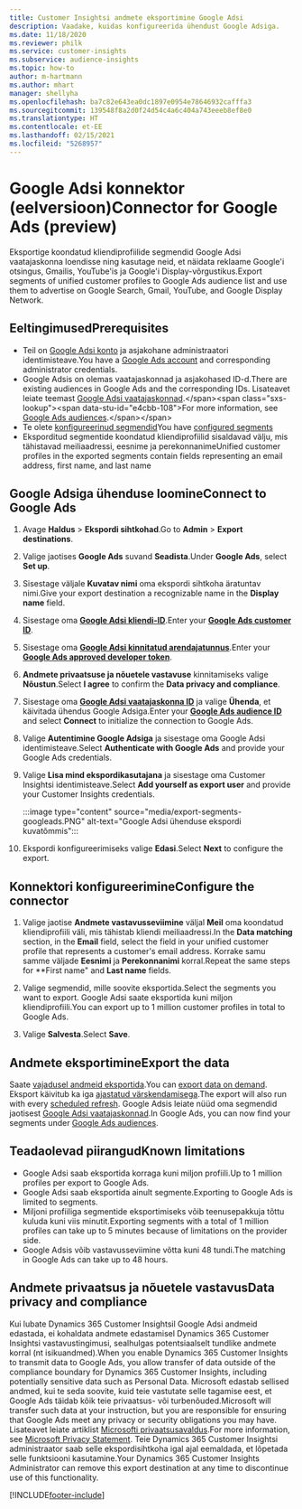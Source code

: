 ```yaml
---
title: Customer Insightsi andmete eksportimine Google Adsi
description: Vaadake, kuidas konfigureerida ühendust Google Adsiga.
ms.date: 11/18/2020
ms.reviewer: philk
ms.service: customer-insights
ms.subservice: audience-insights
ms.topic: how-to
author: m-hartmann
ms.author: mhart
manager: shellyha
ms.openlocfilehash: ba7c82e643ea0dc1897e0954e78646932cafffa3
ms.sourcegitcommit: 139548f8a2d0f24d54c4a6c404a743eeeb8ef8e0
ms.translationtype: HT
ms.contentlocale: et-EE
ms.lasthandoff: 02/15/2021
ms.locfileid: "5268957"
---
```

# <a name="connector-for-google-ads-preview"></a><span data-ttu-id="e4cbb-103">Google Adsi konnektor (eelversioon)</span><span class="sxs-lookup"><span data-stu-id="e4cbb-103">Connector for Google Ads (preview)</span></span>

<span data-ttu-id="e4cbb-104">Eksportige koondatud kliendiprofiilide segmendid Google Adsi vaatajaskonna loendisse ning kasutage neid, et näidata reklaame Google'i otsingus, Gmailis, YouTube'is ja Google'i Display-võrgustikus.</span><span class="sxs-lookup"><span data-stu-id="e4cbb-104">Export segments of unified customer profiles to Google Ads audience list and use them to advertise on Google Search, Gmail, YouTube, and Google Display Network.</span></span> 

## <a name="prerequisites"></a><span data-ttu-id="e4cbb-105">Eeltingimused</span><span class="sxs-lookup"><span data-stu-id="e4cbb-105">Prerequisites</span></span>

-   <span data-ttu-id="e4cbb-106">Teil on [Google Adsi konto](https://ads.google.com/) ja asjakohane administraatori identimisteave.</span><span class="sxs-lookup"><span data-stu-id="e4cbb-106">You have a [Google Ads account](https://ads.google.com/) and corresponding administrator credentials.</span></span>
-   <span data-ttu-id="e4cbb-107">Google Adsis on olemas vaatajaskonnad ja asjakohased ID-d.</span><span class="sxs-lookup"><span data-stu-id="e4cbb-107">There are existing audiences in Google Ads and the corresponding IDs.</span></span> <span data-ttu-id="e4cbb-108">Lisateavet leiate teemast [Google Adsi vaatajaskonnad](https://support.google.com/google-ads/answer/7558048?hl=en#:~:text=Audience%20lists%20is%20a%20section,Display%20Network%20through%20remarketing%20campaigns.).</span><span class="sxs-lookup"><span data-stu-id="e4cbb-108">For more information, see [Google Ads audiences](https://support.google.com/google-ads/answer/7558048?hl=en#:~:text=Audience%20lists%20is%20a%20section,Display%20Network%20through%20remarketing%20campaigns.).</span></span>
-   <span data-ttu-id="e4cbb-109">Te olete [konfigureerinud segmendid](segments.md)</span><span class="sxs-lookup"><span data-stu-id="e4cbb-109">You have [configured segments](segments.md)</span></span>
-   <span data-ttu-id="e4cbb-110">Eksporditud segmentide koondatud kliendiprofiilid sisaldavad välju, mis tähistavad meiliaadressi, eesnime ja perekonnanime</span><span class="sxs-lookup"><span data-stu-id="e4cbb-110">Unified customer profiles in the exported segments contain fields representing an email address, first name, and last name</span></span>

## <a name="connect-to-google-ads"></a><span data-ttu-id="e4cbb-111">Google Adsiga ühenduse loomine</span><span class="sxs-lookup"><span data-stu-id="e4cbb-111">Connect to Google Ads</span></span>

1. <span data-ttu-id="e4cbb-112">Avage **Haldus** > **Ekspordi sihtkohad**.</span><span class="sxs-lookup"><span data-stu-id="e4cbb-112">Go to **Admin** > **Export destinations**.</span></span>

1. <span data-ttu-id="e4cbb-113">Valige jaotises **Google Ads** suvand **Seadista**.</span><span class="sxs-lookup"><span data-stu-id="e4cbb-113">Under **Google Ads**, select **Set up**.</span></span>

1. <span data-ttu-id="e4cbb-114">Sisestage väljale **Kuvatav nimi** oma ekspordi sihtkoha äratuntav nimi.</span><span class="sxs-lookup"><span data-stu-id="e4cbb-114">Give your export destination a recognizable name in the **Display name** field.</span></span>

1. <span data-ttu-id="e4cbb-115">Sisestage oma **[Google Adsi kliendi-ID](https://support.google.com/google-ads/answer/1704344)**.</span><span class="sxs-lookup"><span data-stu-id="e4cbb-115">Enter your **[Google Ads customer ID](https://support.google.com/google-ads/answer/1704344)**.</span></span>

1. <span data-ttu-id="e4cbb-116">Sisestage oma **[Google Adsi kinnitatud arendajatunnus](https://developers.google.com/google-ads/api/docs/first-call/dev-token)**.</span><span class="sxs-lookup"><span data-stu-id="e4cbb-116">Enter your **[Google Ads approved developer token](https://developers.google.com/google-ads/api/docs/first-call/dev-token)**.</span></span>

1. <span data-ttu-id="e4cbb-117">**Andmete privaatsuse ja nõuetele vastavuse** kinnitamiseks valige **Nõustun**.</span><span class="sxs-lookup"><span data-stu-id="e4cbb-117">Select **I agree** to confirm the **Data privacy and compliance**.</span></span>

1. <span data-ttu-id="e4cbb-118">Sisestage oma **[Google Adsi vaatajaskonna ID](https://support.google.com/google-ads/answer/7558048?hl=en#:~:text=Audience%20lists%20is%20a%20section,Display%20Network%20through%20remarketing%20campaigns.)** ja valige **Ühenda**, et käivitada ühendus Google Adsiga.</span><span class="sxs-lookup"><span data-stu-id="e4cbb-118">Enter your **[Google Ads audience ID](https://support.google.com/google-ads/answer/7558048?hl=en#:~:text=Audience%20lists%20is%20a%20section,Display%20Network%20through%20remarketing%20campaigns.)** and select **Connect** to initialize the connection to Google Ads.</span></span>

1. <span data-ttu-id="e4cbb-119">Valige **Autentimine Google Adsiga** ja sisestage oma Google Adsi identimisteave.</span><span class="sxs-lookup"><span data-stu-id="e4cbb-119">Select **Authenticate with Google Ads** and provide your Google Ads credentials.</span></span>

1. <span data-ttu-id="e4cbb-120">Valige **Lisa mind ekspordikasutajana** ja sisestage oma Customer Insightsi identimisteave.</span><span class="sxs-lookup"><span data-stu-id="e4cbb-120">Select **Add yourself as export user** and provide your Customer Insights credentials.</span></span>

   :::image type="content" source="media/export-segments-googleads.PNG" alt-text="Google Adsi ühenduse ekspordi kuvatõmmis":::

1. <span data-ttu-id="e4cbb-122">Ekspordi konfigureerimiseks valige **Edasi**.</span><span class="sxs-lookup"><span data-stu-id="e4cbb-122">Select **Next** to configure the export.</span></span>

## <a name="configure-the-connector"></a><span data-ttu-id="e4cbb-123">Konnektori konfigureerimine</span><span class="sxs-lookup"><span data-stu-id="e4cbb-123">Configure the connector</span></span>

1. <span data-ttu-id="e4cbb-124">Valige jaotise **Andmete vastavusseviimine** väljal **Meil** oma koondatud kliendiprofiili väli, mis tähistab kliendi meiliaadressi.</span><span class="sxs-lookup"><span data-stu-id="e4cbb-124">In the **Data matching** section, in the **Email** field, select the field in your unified customer profile that represents a customer's email address.</span></span> <span data-ttu-id="e4cbb-125">Korrake samu samme väljade **Eesnimi** ja **Perekonnanimi** korral.</span><span class="sxs-lookup"><span data-stu-id="e4cbb-125">Repeat the same steps for \*\*First name" and **Last name** fields.</span></span>

1. <span data-ttu-id="e4cbb-126">Valige segmendid, mille soovite eksportida.</span><span class="sxs-lookup"><span data-stu-id="e4cbb-126">Select the segments you want to export.</span></span> <span data-ttu-id="e4cbb-127">Google Adsi saate eksportida kuni miljon kliendiprofiili.</span><span class="sxs-lookup"><span data-stu-id="e4cbb-127">You can export up to 1 million customer profiles in total to Google Ads.</span></span>

1. <span data-ttu-id="e4cbb-128">Valige **Salvesta**.</span><span class="sxs-lookup"><span data-stu-id="e4cbb-128">Select **Save**.</span></span>

## <a name="export-the-data"></a><span data-ttu-id="e4cbb-129">Andmete eksportimine</span><span class="sxs-lookup"><span data-stu-id="e4cbb-129">Export the data</span></span>

<span data-ttu-id="e4cbb-130">Saate [vajadusel andmeid eksportida](export-destinations.md).</span><span class="sxs-lookup"><span data-stu-id="e4cbb-130">You can [export data on demand](export-destinations.md).</span></span> <span data-ttu-id="e4cbb-131">Eksport käivitub ka iga [ajastatud värskendamisega](system.md#schedule-tab).</span><span class="sxs-lookup"><span data-stu-id="e4cbb-131">The export will also run with every [scheduled refresh](system.md#schedule-tab).</span></span> <span data-ttu-id="e4cbb-132">Google Adsis leiate nüüd oma segmendid jaotisest [Google Adsi vaatajaskonnad](https://support.google.com/google-ads/answer/7558048?hl=en/).</span><span class="sxs-lookup"><span data-stu-id="e4cbb-132">In Google Ads, you can now find your segments under [Google Ads audiences](https://support.google.com/google-ads/answer/7558048?hl=en/).</span></span>

## <a name="known-limitations"></a><span data-ttu-id="e4cbb-133">Teadaolevad piirangud</span><span class="sxs-lookup"><span data-stu-id="e4cbb-133">Known limitations</span></span>

- <span data-ttu-id="e4cbb-134">Google Adsi saab eksportida korraga kuni miljon profiili.</span><span class="sxs-lookup"><span data-stu-id="e4cbb-134">Up to 1 million profiles per export to Google Ads.</span></span>
- <span data-ttu-id="e4cbb-135">Google Adsi saab eksportida ainult segmente.</span><span class="sxs-lookup"><span data-stu-id="e4cbb-135">Exporting to Google Ads is limited to segments.</span></span>
- <span data-ttu-id="e4cbb-136">Miljoni profiiliga segmentide eksportimiseks võib teenusepakkuja tõttu kuluda kuni viis minutit.</span><span class="sxs-lookup"><span data-stu-id="e4cbb-136">Exporting segments with a total of 1 million profiles can take up to 5 minutes because of limitations on the provider side.</span></span> 
- <span data-ttu-id="e4cbb-137">Google Adsis võib vastavusseviimine võtta kuni 48 tundi.</span><span class="sxs-lookup"><span data-stu-id="e4cbb-137">The matching in Google Ads can take up to 48 hours.</span></span>

## <a name="data-privacy-and-compliance"></a><span data-ttu-id="e4cbb-138">Andmete privaatsus ja nõuetele vastavus</span><span class="sxs-lookup"><span data-stu-id="e4cbb-138">Data privacy and compliance</span></span>

<span data-ttu-id="e4cbb-139">Kui lubate Dynamics 365 Customer Insightsil Google Adsi andmeid edastada, ei kohaldata andmete edastamisel Dynamics 365 Customer Insightsi vastavustingimusi, sealhulgas potentsiaalselt tundlike andmete korral (nt isikuandmed).</span><span class="sxs-lookup"><span data-stu-id="e4cbb-139">When you enable Dynamics 365 Customer Insights to transmit data to Google Ads, you allow transfer of data outside of the compliance boundary for Dynamics 365 Customer Insights, including potentially sensitive data such as Personal Data.</span></span> <span data-ttu-id="e4cbb-140">Microsoft edastab sellised andmed, kui te seda soovite, kuid teie vastutate selle tagamise eest, et Google Ads täidab kõik teie privaatsus- või turbenõuded.</span><span class="sxs-lookup"><span data-stu-id="e4cbb-140">Microsoft will transfer such data at your instruction, but you are responsible for ensuring that Google Ads meet any privacy or security obligations you may have.</span></span> <span data-ttu-id="e4cbb-141">Lisateavet leiate artiklist [Microsofti privaatsusavaldus](https://go.microsoft.com/fwlink/?linkid=396732).</span><span class="sxs-lookup"><span data-stu-id="e4cbb-141">For more information, see [Microsoft Privacy Statement](https://go.microsoft.com/fwlink/?linkid=396732).</span></span>
<span data-ttu-id="e4cbb-142">Teie Dynamics 365 Customer Insightsi administraator saab selle ekspordisihtkoha igal ajal eemaldada, et lõpetada selle funktsiooni kasutamine.</span><span class="sxs-lookup"><span data-stu-id="e4cbb-142">Your Dynamics 365 Customer Insights Administrator can remove this export destination at any time to discontinue use of this functionality.</span></span>


[!INCLUDE[footer-include](../includes/footer-banner.md)]